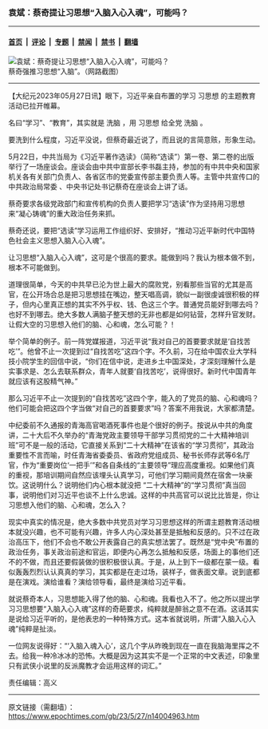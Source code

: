 ### 袁斌：蔡奇提让习思想“入脑入心入魂”，可能吗？

---

#### [首页](../../../..?n14004963) &nbsp;|&nbsp; [评论](../../../../../epoch-comment?n14004963) &nbsp;|&nbsp; [专题](../../../../../epoch-special?n14004963) &nbsp;|&nbsp; [禁闻](../../../../../epoch-news?n14004963) &nbsp;|&nbsp; [禁书](../../../../../books?n14004963) &nbsp;|&nbsp; [翻墙](https://github.com/gfw-breaker/nogfw/blob/master/README.md?n14004963)


<div><img alt="袁斌：蔡奇提让习思想“入脑入心入魂”，可能吗？" class="attachment-djy_600_400 size-djy_600_400 wp-post-image" src="https://i.epochtimes.com/assets/uploads/2023/05/id14004976-affcf5d3a3b074839500f26fe2596150-600x400.png"/>
<div class="caption">
 蔡奇强推习思想“入脑”。（网路截图）
</div></div><hr/><div class="post_content" id="artbody" itemprop="articleBody">
 <!-- article content begin -->
 <p>
  【大纪元2023年05月27日讯】眼下，习近平亲自布置的学习
  <ok href="https://www.epochtimes.com/gb/tag/%E4%B9%A0%E6%80%9D%E6%83%B3.html">
   习思想
  </ok>
  的主题教育活动已拉开帷幕。
 </p>
 <p>
  名曰“学习”、“教育”，其实就是
  <ok href="https://www.epochtimes.com/gb/tag/%E6%B4%97%E8%84%91.html">
   洗脑
  </ok>
  ，用
  <ok href="https://www.epochtimes.com/gb/tag/%E4%B9%A0%E6%80%9D%E6%83%B3.html">
   习思想
  </ok>
  给全党
  <ok href="https://www.epochtimes.com/gb/tag/%E6%B4%97%E8%84%91.html">
   洗脑
  </ok>
  。
 </p>
 <p>
  要洗到什么程度，习近平没说，但蔡奇最近说了，而且说的言简意赅，形象生动。
 </p>
 <p>
  5月22日，中共当局为《习近平著作选读》（简称“选读”）第一卷、第二卷的出版举行了一场座谈会。座谈会由中共中宣部长李书磊主持，参加的有中共中央和国家机关各有关部门负责人、各省区市的党委宣传部主要负责人等。主管中共宣传口的
  <ok href="https://www.epochtimes.com/gb/tag/%E4%B8%AD%E5%85%B1%E6%94%BF%E6%B2%BB%E5%B1%80%E5%B8%B8%E5%A7%94.html">
   中共政治局常委
  </ok>
  、中央书记处书记蔡奇在座谈会上讲了话。
 </p>
 <p>
  蔡奇要求各级党政部门和宣传机构的负责人要把学习“选读”作为坚持用习思想来“凝心铸魂”的重大政治任务来抓。
 </p>
 <p>
  蔡奇还说，要把“选读”学习运用工作组织好、安排好，“推动习近平新时代中国特色社会主义思想入脑入心入魂”。
 </p>
 <p>
  让习思想“入脑入心入魂”，这可是个很高的要求。能做到吗？我认为根本做不到，根本不可能做到。
 </p>
 <p>
  道理很简单，今天的中共早已沦为世上最大的腐败党，别看那些当官的尤其是高官，在公开场合总是把习思想挂在嘴边，整天唱高调，貌似一副很虔诚很积极的样子，但内心里真正想的其实不外乎权、钱、色这三个字。普通党员能好到哪去吗？也好不到哪去。绝大多数人满脑子整天想的无非也都是如何钻营，怎样升官发财。让假大空的习思想入他们的脑、心和魂，怎么可能？！
 </p>
 <p>
  举个简单的例子。前一阵党媒报道，习近平说“我对自己的首要要求就是‘自找苦吃’”。他曾不止一次提到过“自找苦吃”这四个字。不久前，习在给中国农业大学科技小院学生的回信中说，“你们在信中说，走进乡土中国深处，才深刻理解什么是实事求是、怎么去联系群众，青年人就要‘自找苦吃’，说得很好。新时代中国青年就应该有这股精气神。”
 </p>
 <p>
  那么习近平不止一次提到的“自找苦吃”这四个字，能入的了党员的脑、心和魂吗？他们可能会把这四个字当做“对自己的首要要求”吗？答案不用我说，大家都清楚。
 </p>
 <p>
  中纪委前不久通报的青海高官喝酒死事件也是个很好的例子。按说从中共的角度讲，二十大后不久举办的“青海党政主要领导干部学习贯彻党的二十大精神培训班”可不是一般的活动，它直接关系到“二十大精神”在该省的“学习贯彻”，其政治重要性不言而喻，时任青海省委委员、省政府党组成员、秘书长师存武等6名厅官，作为“重要岗位‘一把手’”和各自条线的“主要领导”理应高度重视。如果他们真的重视，那培训期间自然应该埋头认真学习，可他们学习期间竟然在宿舍一块豪饮。这说明什么？说明他们内心根本就没把 “二十大精神”的“学习贯彻”真当回事，说明他们对习近平也谈不上什么忠诚。这样的中共高官可以说比比皆是，你让习思想入他们的脑、心和魂，怎么入？
 </p>
 <p>
  现实中真实的情况是，绝大多数中共党员对学习习思想这样的所谓主题教育活动根本就没兴趣，也不可能有兴趣，许多人内心深处甚至是抵触和反感的。只不过在政治高压下，他们不会也不敢公开表露自己的真实想法罢了。既然是“党中央”布置的政治任务，事关政治前途和官运，即便内心再怎么抵触和反感，场面上的事他们还不的不做，而且还要假装做的很积极很认真。于是，从上到下一级都在蒙一级。看似轰轰烈烈认认真真的学习，其实都是在走过场，装样子，做表面文章。说到底都是在演戏。演给谁看？演给领导看，最终是演给习近平看。
 </p>
 <p>
  就说蔡奇本人，习思想能入得了他的脑、心和魂。我看也入不了。他之所以提出学习习思想要“入脑入心入魂”这样的奇葩要求，纯粹就是醉翁之意不在酒。这话其实是说给习近平听的，是他表忠的一种特殊方式。这本省就说明，所谓“入脑入心入魂”纯粹是扯淡。
 </p>
 <p>
  一位网友说得好：“‘入脑入魂入心’，这几个字从昨晚到现在一直在我脑海里挥之不去。给我一种冷冰冰的恐怖。大概是因为这其实不是一个正常的中文表述，印象里只有武侠小说里的反派魔教才会运用这样的词汇。”
 </p>
 <p>
  责任编辑：高义
 </p>
 <!-- article content end -->
 <div id="below_article_ad">
 </div>
</div>


---

原文链接（需翻墙）：https://www.epochtimes.com/gb/23/5/27/n14004963.htm